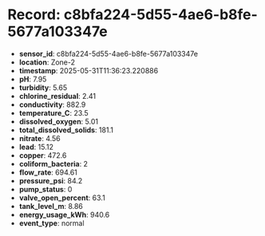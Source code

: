 # Record: c8bfa224-5d55-4ae6-b8fe-5677a103347e

- **sensor_id**: c8bfa224-5d55-4ae6-b8fe-5677a103347e
- **location**: Zone-2
- **timestamp**: 2025-05-31T11:36:23.220886
- **pH**: 7.95
- **turbidity**: 5.65
- **chlorine_residual**: 2.41
- **conductivity**: 882.9
- **temperature_C**: 23.5
- **dissolved_oxygen**: 5.01
- **total_dissolved_solids**: 181.1
- **nitrate**: 4.56
- **lead**: 15.12
- **copper**: 472.6
- **coliform_bacteria**: 2
- **flow_rate**: 694.61
- **pressure_psi**: 84.2
- **pump_status**: 0
- **valve_open_percent**: 63.1
- **tank_level_m**: 8.86
- **energy_usage_kWh**: 940.6
- **event_type**: normal
